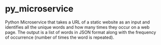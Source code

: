 # py_microservice
Python Microservice that takes a URL of a static website as an input and identifies all the unique words and how many times they occur on a web page. The output is a list of words in JSON format along with the frequency of occurrence (number of times the word is repeated).
